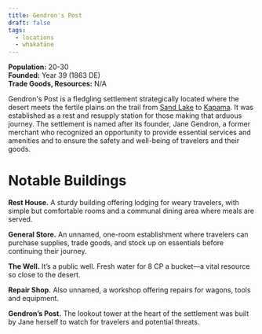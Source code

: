 ```yaml
---
title: Gendron's Post
draft: false
tags:
  - locations
  - whakatāne
---
```

**Population:** 20-30<br>
**Founded:** Year 39 (1863 DE)<br>
**Trade Goods, Resources:** N/A

Gendron's Post is a fledgling settlement strategically located where the desert meets the fertile plains on the trail from [Sand Lake](sand-lake) to [Kapama](kapama). It was established as a rest and resupply station for those making that arduous journey. The settlement is named after its founder, Jane Gendron, a former merchant who recognized an opportunity to provide essential services and amenities and to ensure the safety and well-being of travelers and their goods.
# Notable Buildings
**Rest House.** A sturdy building offering lodging for weary travelers, with simple but comfortable rooms and a communal dining area where meals are served.

**General Store.** An unnamed, one-room establishment where travelers can purchase supplies, trade goods, and stock up on essentials before continuing their journey.

**The Well.** It’s a public well. Fresh water for 8 CP a bucket—a vital resource so close to the desert.

**Repair Shop.** Also unnamed, a workshop offering repairs for wagons, tools and equipment.

**Gendron’s Post.** The lookout tower at the heart of the settlement was built by Jane herself to watch for travelers and potential threats.
